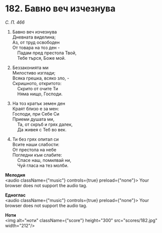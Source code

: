 # 182. Бавно веч изчезнува  

*С. П. 466*  

1. Бавно веч изчезнува  
Дневната виделина;  
Аз, от труд освободен  
От товара на тоз ден -  
    Падам пред престола Твой,  
    Тебе търся, Боже мой.  

2. Беззаконията ми  
Милостиво изглади;  
Всяка грешка, всяко зло, -  
Скришното, откритото:  
    Скрито от очите Ти  
    Няма нищо, Господи.  

3. На тоз кратък земен ден  
Краят близо е за мен:  
Господи, при Себе Си  
Приеми душата ми,  
    Та, от скръб и грях далек,  
    Да живея с Теб во век.  

4. Ти без грях опитал си  
Всите наши слабости:  
От престола на небе  
Погледни към слабите:  
    Спасе наш, помилвай ни,  
    Чуй гласа на тез молби.  

__Мелодия__  
<audio className={"music"} controls={true} preload={"none"}><source src="mp3/182.mp3" type="audio/mpeg"/>
Your browser does not support the audio tag.
</audio>  

__Едноглас__  
<audio className={"music"} controls={true} preload={"none"}><source src="transp/182.mp3" type="audio/mpeg"/>
Your browser does not support the audio tag.
</audio>  

__Ноти__  
<img alt="ноти" className={"score"} height="300" src="scores/182.jpg" width="212"/>
